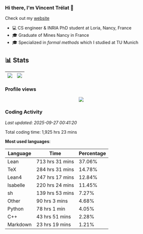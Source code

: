 ### Hi there, I'm Vincent Trélat 👋

Check out my [website](https://vtrelat.github.io)

-   💻 CS engineer & INRIA PhD student at Loria, Nancy, France
-   🎓 Graduate of Mines Nancy in France
-   🎓 Specialized in _formal methods_ which I studied at TU Munich

## 📊 **Stats**

| <img align="center" src="https://readme-stats.clckblog.space/api?username=VTrelat&show_icons=true&include_all_commits=true&theme=tokyonight&hide_border=true" /> | <img align="center" src="https://readme-stats.clckblog.space/api/top-langs/?username=VTrelat&layout=compact&theme=tokyonight&hide_border=true" /> |
| ---------------------------------------------------------------------------------------------------------------------------------------------------------------- | ------------------------------------------------------------------------------------------------------------------------------------------------- |

### Profile views

<p align="center">
 <img src="https://profile-counter.glitch.me/VTrelat/count.svg" />
</p>

<!--automations-->
### Coding Activity
_Last updated: 2025-09-27 00:41:20_

Total coding time: 1,925 hrs 23 mins

**Most used languages**:

| Language | Time | Percentage |
| ------------- | ------------- | ------------- |
| Lean | 713 hrs 31 mins | 37.06% |
| TeX | 284 hrs 31 mins | 14.78% |
| Lean4 | 247 hrs 17 mins | 12.84% |
| Isabelle | 220 hrs 24 mins | 11.45% |
| sh | 139 hrs 53 mins | 7.27% |
| Other | 90 hrs 3 mins | 4.68% |
| Python | 78 hrs 1 min | 4.05% |
| C++ | 43 hrs 51 mins | 2.28% |
| Markdown | 23 hrs 19 mins | 1.21% |


